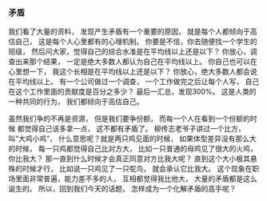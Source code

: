 ### 矛盾
我们看了大量的资料，
发现产生矛盾有一个重要的原因，
就是每个人都倾向于高估自己，
这是每个人心里都有的心理机制。
你要是不信，你去随便找一个学生的班级，
然后问大家，觉得自己的综合水准是在平均线以上还是以下？
你放心，调查出来那个结果，
一定是绝大多数人都认为自己在平均线以上。
你自己也可以在心里想一下，
我这个长相是在平均线以上还是以下？
你放心，绝大多数人都会说在平均线以上。
有一个公司做过一个调查，
一个工作做完之后让每个人写，
自己在这个工作里面的贡献度是百分之多少？
最后一汇总，发现300%。
这是人类的一种共同的行为，
我们都倾向于高估自己。

虽然我们争的不再是资源，
但是我们要争份额，
而每一个人在看到一个份额的时候
都觉得自己该多拿一点，
这不都有矛盾了。
柳传志老爷子讲过一个比方，叫“大鸡小鸡”，
什么意思呢？就是两只鸡见面的时候，
如果体型差异没有那么大的时候，
每一只鸡都觉得自己比对方大，
比如一只普通的母鸡见了很大的火鸡，你比我大？
那一直到什么时候才会真正同意对方比我大呢？
直到这个大小极其悬殊的时候才行，
比如说一只鸡见了一只鸵鸟，
就会承认它比我大。
这个现象在职场里面非常普遍，能力差不多的人，
互相都觉得我比他大，
大量的矛盾都是这么诞生的。
所以，回到我们今天的话题，
怎样成为一个化解矛盾的高手呢？